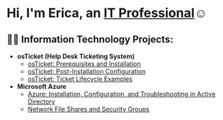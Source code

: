 <h1>Hi, I'm Erica, an <a href="https://linkedin.com/in/erica-guzman-004a24164">IT Professional</a>☺</h1>

<h2>👨‍💻 Information Technology Projects:</h2>

- <b>osTicket (Help Desk Ticketing System)</b>
  - [osTicket: Prerequisites and Installation](https://github.com/eri9898/osticket-prereqs)
  - [osTicket: Post-Installation Configuration](https://github.com/Eri9898/PostInstallationOSTIcket)
  - [osTicket: Ticket Lifecycle Examples](https://github.com/eri9898/ticket-lifecycle)
- <b>Microsoft Azure</b>
  - [Azure: Installation, Configuration, and Troubleshooting in Active Directory](https://github.com/Eri9898/Active-Directory-Installation-Configuration-and-Troubleshooting)
  - [Network File Shares and Security Groups](https://github.com/Eri9898/Network-File-Shares-and-Permissions)
